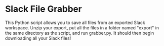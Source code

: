 # Slack File Grabber

This Python script allows you to save all files from an exported Slack workspace. Unzip your export, put all the files in a folder named "export" in the same directory as the script, and run grabber.py. It should then begin downloading all your Slack files!